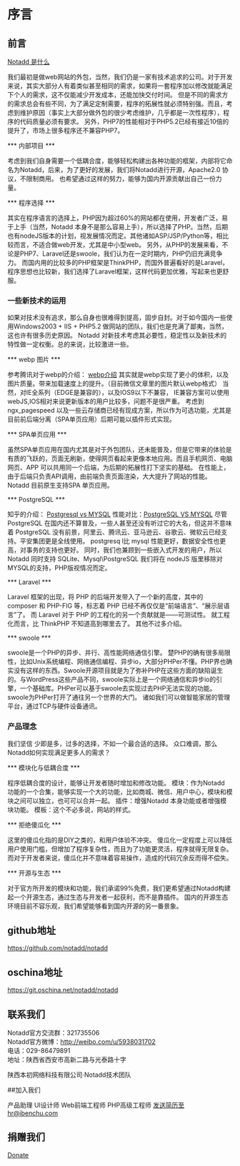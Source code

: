 # 序言

## 前言

[Notadd 是什么](https://blog.ibenchu.com/notadd/what.html)

我们最初是做web网站的外包，当然，我们仍是一家有技术追求的公司。对于开发来说，其实大部分人有着类似甚至相同的需求，如果将一套程序加以修改就能满足下个人的需求，这不仅能减少开发成本，还能加快交付时间。
但是不同的需求方的需求总会有些不同，为了满足定制需要，程序的拓展性就必须特别强。而且，考虑到维护原因（事实上大部分做外包的很少考虑维护，几乎都是一次性程序），程序的代码质量必须有要求。
另外，PHP7的性能相对于PHP5.2已经有接近10倍的提升了，市场上很多程序还不兼容PHP7。

*** 内部项目 ***

考虑到我们自身需要一个低耦合度，能够轻松构建出各种功能的框架，内部将它命名为Notadd，后来，为了更好的发展，我们将Notadd进行开源，Apache2.0 协议，不限制商用。
也希望通过这样的努力，能够为国内开源贡献出自己一份力量。

*** 程序选择 ***

其实在程序语言的选择上，PHP因为超过60%的网站都在使用，开发者广泛，易于上手（当然，Notadd 本身不是那么容易上手），所以选择了PHP。当然，后期也有nodeJS版本的计划，视发展情况而定。其他诸如ASP/JSP/Python等，相比较而言，不适合做web开发，尤其是中小型web。
另外，从PHP的发展来看，不论是PHP7、Laravel还是swoole，我们认为在一定时期内，PHP仍旧充满竞争力。
而国内用的比较多的PHP框架是ThinkPHP，而国外普遍看好的是Laravel，程序思想也比较新，我们选择了Laravel框架，这样代码更加优雅，写起来也更舒服。

### 一些新技术的运用

如果对技术没有追求，那么自身也很难得到提高，固步自封。对于如今国内一些使用Windows2003 + IIS + PHP5.2 做网站的团队，我们也是充满了鄙夷，当然，这也许有很多历史原因。
Notadd 对新技术考虑其必要性，稳定性以及新技术的特性做一定权衡。总的来说，比较激进一些。

*** webp 图片 ***

参考腾讯对于webp的介绍： [webp介绍](https://isux.tencent.com/introduction-of-webp.html)
其实就是webp实现了更小的体积，以及图片质量。带来加载速度上的提升。（目前微信文章里的图片默认webp格式）
当然，对IE全系列（EDGE是兼容的），以及IOS9以下不兼容， IE兼容方案可以使用webJS,IOS相对来说更新版本的用户比较多，问题不是很严重。
考虑到ngx_pagespeed 以及一些云存储商已经有现成方案，所以作为可选功能，尤其是目前前后端分离（SPA单页应用）后期可能以插件形式实现。

*** SPA单页应用 ***

虽然SPA单页应用在国内尤其是对于外包团队，还未能普及，但是它带来的体验是有质的飞跃的，页面无刷新，使得网页看起来更像本地应用。而且手机网页、电脑网页、APP 可以共用同一个后端，为后期的拓展性打下坚实的基础。
在性能上，由于后端只负责API调用，由前端负责页面渲染，大大提升了网站的性能。
Notadd 目前原生支持SPA 单页应用。

*** PostgreSQL ***

知乎的介绍： [Postgresql vs MYSQL](https://www.zhihu.com/question/20010554)
性能对比：[PostgreSQL VS MYSQL](http://blog.csdn.net/liyuming0000/article/details/51240798)
尽管 PostgreSQL 在国内还不算普及，一些人甚至还没有听过它的大名，但这并不意味着 PostgreSQL 没有前景，阿里云、腾讯云、亚马逊云、谷歌云、微软云已经支持。平安集团更是全线使用。
postgresq l比 mysql 性能更好，数据安全性也更高，对事务的支持也更好。
同时，我们也兼顾到一些嵌入式开发的用户，所以 Notadd 同时支持 SQLite、Mysql\PostgreSQL
我们将在 nodeJS 版里移除对MYSQL的支持，PHP版视情况而定。

*** Laravel ***

Laravel 框架的出现，将 PHP 的后端开发带入了一个新的高度，其中的 composer 和 PHP-FIG 等，标志着 PHP 已经不再仅仅是“前端语言”、“展示层语言”了。
而 Laravel 对于 PHP 的工程化的另一个贡献就是——可测试性。
就工程化而言，比 ThinkPHP 不知道高到哪里去了。
其他不过多介绍。

*** swoole ***

swoole是一个PHP的异步、并行、高性能网络通信引擎。
楚PHP的确有很多局限性，比如Unix系统编程、网络通信编程、异步io，大部分PHPer不懂。PHP界也确实没有这样的东西。Swoole开源项目就是为了弥补PHP在这些方面的缺陷诞生的。与WordPress这些产品不同，swoole实际上是一个网络通信和异步io的引擎，一个基础库。PHPer可以基于swoole去实现过去PHP无法实现的功能。swoole为PHPer打开了通往另一个世界的大门。
诸如我们可以做智能家居的管理平台，通过TCP与硬件设备通讯。

### 产品理念

我们坚信 少即是多，过多的选择，不如一个最合适的选择。
众口难调，那么Notadd如何实现满足更多人的需求？

*** 模块化与低耦合度 ***

程序低耦合度的设计，能够让开发者随时增加和修改功能。
模块：作为Notadd 功能的一个合集，能够实现一个大的功能，比如商城、微信、用户中心，模块和模块之间可以独立，也可可以合并一起。
插件：增强Notadd 本身功能或者增强模块功能。
模板：这个不必多说，网站的样式。

*** 拒绝傻瓜化 ***

这里的傻瓜化指的是DIY之类的，和用户体验不冲突。
傻瓜化一定程度上可以降低用户使用门槛，但增加了程序复杂性，而且为了功能更灵活，程序就得无限复杂。
而对于开发者来说，傻瓜化并不意味着容易操作，造成的代码冗余反而得不偿失。

*** 开源与生态 ***

对于官方所开发的模块和功能，我们承诺99%免费，我们更希望通过Notadd构建起一个开源生态，通过生态与开发者一起获利，而不是靠插件。
国内的开源生态环境目前不容乐观，我们希望能够看到国内开源的另一番景象。


## github地址

https://github.com/notadd/notadd

## oschina地址

https://git.oschina.net/notadd/notadd

## 联系我们

Notadd官方交流群：321735506      
Notadd官方微博：http://weibo.com/u/5938031702      
电话：029-86479891       
地址：陕西省西安市高新二路与光泰路十字   

陕西本初网络科技有限公司·Notadd技术团队

##加入我们

产品助理
UI设计师
Web前端工程师
PHP高级工程师
发送简历至hr@ibenchu.com

## 捐赠我们

[Donate](https://git.oschina.net/notadd/notadd?donate=true)